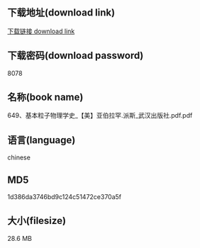 ## 下载地址(download link)
[下载链接 download link](https://voluble-croquembouche-d321dc.netlify.app/?s=649%E3%80%81%E5%9F%BA%E6%9C%AC%E7%B2%92%E5%AD%90%E7%89%A9%E7%90%86%E5%AD%A6%E5%8F%B2_%E3%80%90%E7%BE%8E%E3%80%91%E4%BA%9A%E4%BC%AF%E6%8B%89%E7%BD%95.%E6%B4%BE%E6%96%AF_%E6%AD%A6%E6%B1%89%E5%87%BA%E7%89%88%E7%A4%BE.pdf)

## 下载密码(download password)
8078

## 名称(book name)
649、基本粒子物理学史_【美】亚伯拉罕.派斯_武汉出版社.pdf.pdf

## 语言(language)
chinese

## MD5
1d386da3746bd9c124c51472ce370a5f

## 大小(filesize)
28.6 MB
